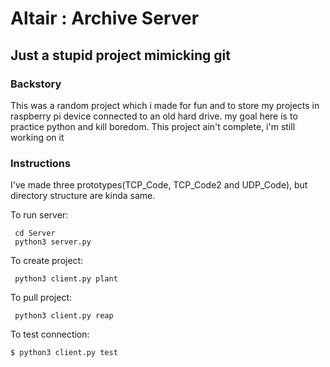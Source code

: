 # Altair : Archive Server
## Just a stupid project mimicking git

### Backstory
This was a random project which i made for fun and to store my projects in raspberry pi device connected to
an old hard drive. my goal here is to practice python and kill boredom. This project ain't complete, i'm still working on it

### Instructions
I've made three prototypes(TCP_Code, TCP_Code2 and UDP_Code), but directory structure are kinda same.

To run server:
```
 cd Server
 python3 server.py
```

To create project:
```
 python3 client.py plant 
```

To pull project:
```
 python3 client.py reap
```

To test connection:
```
$ python3 client.py test
```



